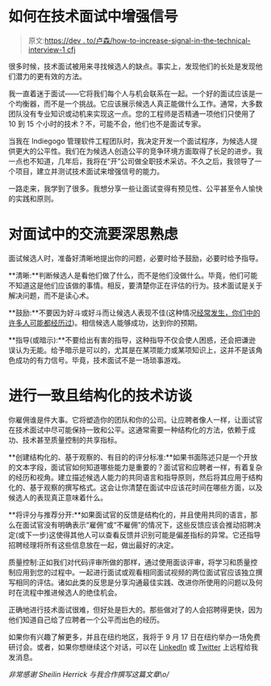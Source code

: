 # 如何在技术面试中增强信号

> 原文:[https://dev . to/卢森/how-to-increase-signal-in-the-technical-interview-1 cfj](https://dev.to/lusen/how-to-increase-signal-in-the-technical-interview-1cfj)

很多时候，技术面试被用来寻找候选人的缺点。事实上，发现他们的长处是发现他们潜力的更有效的方法。

我一直着迷于面试——它将我们每个人与机会联系在一起。一个好的面试应该是一个均衡器，而不是一个挑战。它应该展示候选人真正能做什么工作。通常，大多数团队没有专业知识或动机来实现这一点。您的工程师是否精通一项他们只使用了 10 到 15 个小时的技术？不，可能不会，他们也不是面试专家。

当我在 Indiegogo 管理软件工程团队时，我决定开发一个面试程序，为候选人提供更大的公平性。我们在为候选人创造公平的竞争环境方面取得了长足的进步。我一点也不知道，几年后，我将在“开”公司做全职技术采访。不久之后，我领导了一个项目，建立并测试技术面试来增强信号的能力。

一路走来，我学到了很多。我想分享一些让面试变得有预见性、公平甚至令人愉快的实践和原则。

# 对面试中的交流要深思熟虑

面试候选人时，准备好清晰地提出你的问题，必要时给予鼓励，必要时给予指导。

**清晰:**判断候选人是看他们做了什么，而不是他们没做什么。毕竟，他们可能不知道这是他们应该做的事情。相反，要清楚你正在评估的行为。技术面试是关于解决问题，而不是读心术。

**鼓励:**不要因为好斗或好斗而让候选人表现不佳(这种情况[经常发生，你们中的许多人可能都经历过](https://techcrunch.com/2015/03/21/the-terrible-technical-interview/))。相信候选人能够成功，达到你的预期。

**指导(或暗示):**不要给出有害的指导，这种指导不仅会使人困惑，还会把谦逊误认为无能。给予暗示是可以的，尤其是在某项能力或某项知识上，这并不是该角色成功的有力信号。毕竟，技术面试不是一场琐事游戏。

# [](#deliver-a-consistent-and-structured-technical-interview)进行一致且结构化的技术访谈

你雇佣谁是件大事。它将塑造你的团队和你的公司。让应聘者像人一样，让面试官在技术面试中尽可能保持一致和公平。这通常需要一种结构化的方法，依赖于成功、技术甚至质量控制的共享指标。

**创建结构化的、基于观察的、有目的的评分标准:**如果书面陈述只是一个开放的文本字段，面试官如何知道哪些能力是重要的？面试官和应聘者一样，有着复杂的经历和视角。建立描述候选人能力的共同语言和指导原则，然后将其应用于结构化的、基于观察的撰写格式。这会让你清楚在面试中应该花时间在哪些方面，以及候选人的表现真正意味着什么。

**将评分与推荐分开:**如果面试官的反馈是结构化的，并且使用共同的语言，那么在面试官没有明确表示“雇佣”或“不雇佣”的情况下，这些反馈应该会推动招聘决定(或下一步)这使得其他人可以查看反馈并识别可能是偏差指标的异常。它还指导招聘经理将所有这些信息放在一起，做出最好的决定。

质量控制:正如我们对代码评审所做的那样，通过使用面谈评审，将学习和质量控制应用到您的过程中。一起进行面试或观看相同面试视频的两位面试官应该独立撰写相同的评估。诸如此类的反思是分享沟通最佳实践、改进你所使用的问题以及何时在流程中推进候选人的绝佳机会。

正确地进行技术面试很难，但好处是巨大的。那些做对了的人会招聘得更快，因为他们知道自己给了应聘者一个公平而出色的经历。

如果你有兴趣了解更多，并且在纽约地区，我将于 9 月 17 日在纽约举办一场免费研讨会。或者，如果你想继续这个对话，可以在 [LinkedIn](https://www.linkedin.com/in/lus/) 或 [Twitter](https://twitter.com/staycalmcomic) 上远程给我发消息。

*非常感谢 Sheilin Herrick 与我合作撰写这篇文章\o/*
